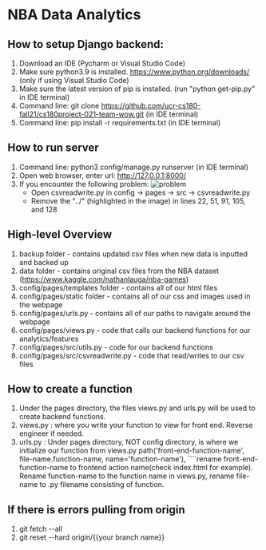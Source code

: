 
# NBA Data Analytics
## How to setup Django backend:
1. Download an IDE (Pycharm or Visual Studio Code)
2. Make sure python3.9 is installed. https://www.python.org/downloads/ (only if using Visual Studio Code)
3. Make sure the latest version of pip is installed. (run "python get-pip.py" in IDE terminal)
4. Command line: git clone https://github.com/ucr-cs180-fall21/cs180project-021-team-wow.git (in IDE terminal)
5. Command line: pip install -r requirements.txt (in IDE terminal)

## How to run server
1. Command line: python3 config/manage.py runserver (in IDE terminal)
2. Open web browser, enter url: http://127.0.0.1:8000/
3. If you encounter the following problem: 
![problem](https://github.com/ucr-cs180-fall21/cs180project-021-team-wow/blob/main/potential%20error%20message.png)
    - Open csvreadwrite.py in config -> pages -> src -> csvreadwrite.py
    - Remove the "../" (highlighted in the image) in lines 22, 51, 91, 105, and 128
 
## High-level Overview 
1. backup folder - contains updated csv files when new data is inputted and backed up
2. data folder - contains original csv files from the NBA dataset (https://www.kaggle.com/nathanlauga/nba-games) 
3. config/pages/templates folder - contains all of our html files 
4. config/pages/static folder - contains all of our css and images used in the webpage 
5. config/pages/urls.py - contains all of our paths to navigate around the webpage
6. config/pages/views.py - code that calls our backend functions for our analytics/features
7. config/pages/src/utils.py - code for our backend functions
8. config/pages/src/csvreadwrite.py - code that read/writes to our csv files

## How to create a function
1. Under the pages directory, the files views.py and urls.py will be used to create backend functions.
2. views.py : where you write your function to view for front end. Reverse engineer if needed.
3. urls.py : Under pages directory, NOT config directory, is where we initialize our function from views.py
    path('front-end-function-name', file-name.function-name, name='function-name'), ````rename front-end-function-name to frontend action name(check index.html for example). Rename function-name to the function name in views.py,  rename file-name to .py filename consisting of function. 

## If there is errors pulling from origin
1. git fetch --all
2. git reset --hard origin/{{your branch name}}
